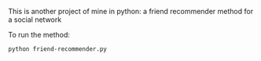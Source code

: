 This is another project of mine in python: a friend recommender method for a social network 

To run the method:
```
python friend-recommender.py
```

